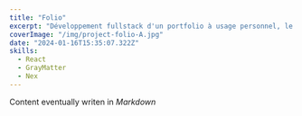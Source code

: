 ```yaml
---
title: "Folio"
excerpt: "Développement fullstack d'un portfolio à usage personnel, le site que vous consultez actuellement."
coverImage: "/img/project-folio-A.jpg"
date: "2024-01-16T15:35:07.322Z"
skills:
  - React
  - GrayMatter
  - Nex
---
```

Content eventually writen in *Markdown*